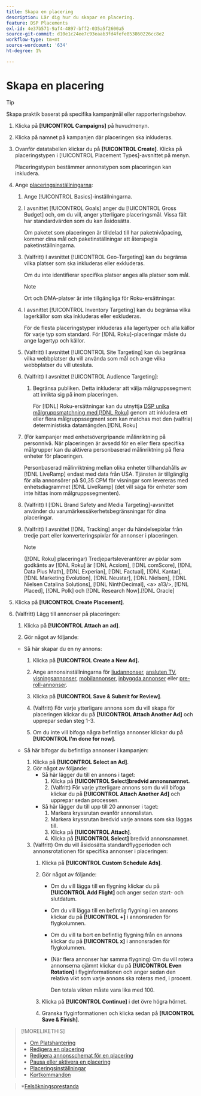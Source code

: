 ```yaml
---
title: Skapa en placering
description: Lär dig hur du skapar en placering.
feature: DSP Placements
exl-id: 4e37b571-9af4-4897-bff2-035a5f2600a5
source-git-commit: d10e1c24ee7c93eaab3fd4fefe853860226cc8e2
workflow-type: tm+mt
source-wordcount: '634'
ht-degree: 1%

---
```


# Skapa en placering

>[!TIP]
>
>Skapa praktik baserat på specifika kampanjmål eller rapporteringsbehov.

1. Klicka på **[!UICONTROL Campaigns]** på huvudmenyn.

1. Klicka på namnet på kampanjen där placeringen ska inkluderas.

1. Ovanför datatabellen klickar du på **[!UICONTROL Create]**. Klicka på placeringstypen i [!UICONTROL Placement Types]-avsnittet på menyn.

   Placeringstypen bestämmer annonstypen som placeringen kan inkludera.

1. Ange [placeringsinställningarna](placement-settings.md):

   1. Ange [!UICONTROL Basics]-inställningarna.

   1. I avsnittet [!UICONTROL Goals] anger du [!UICONTROL Gross Budget] och, om du vill, anger ytterligare placeringsmål.
Vissa fält har standardvärden som du kan åsidosätta.

      Om paketet som placeringen är tilldelad till har paketnivåpacing, kommer dina mål och paketinställningar att återspegla paketinställningarna.

   1. (Valfritt) I avsnittet [!UICONTROL Geo-Targeting] kan du begränsa vilka platser som ska inkluderas eller exkluderas.

      Om du inte identifierar specifika platser anges alla platser som mål.

      >[!NOTE]
      >
      >Ort och DMA-platser är inte tillgängliga för Roku-ersättningar.

   1. I avsnittet [!UICONTROL Inventory Targeting] kan du begränsa vilka lagerkällor som ska inkluderas eller exkluderas.

      För de flesta placeringstyper inkluderas alla lagertyper och alla källor för varje typ som standard. För [!DNL Roku]-placeringar måste du ange lagertyp och källor.

   1. (Valfritt) I avsnittet [!UICONTROL Site Targeting] kan du begränsa vilka webbplatser du vill använda som mål och ange vilka webbplatser du vill utesluta.

   1. (Valfritt) I avsnittet [!UICONTROL Audience Targeting]:

      1. Begränsa publiken. Detta inkluderar att välja målgruppssegment att inrikta sig på inom placeringen.

         För [!DNL] Roku-ersättningar kan du utnyttja [DSP unika målgruppsmatchning med [!DNL Roku]](/help/dsp/inventory/roku-inventory.md) genom att inkludera ett eller flera målgruppssegment som kan matchas mot den (valfria) deterministiska datamängden.[!DNL Roku]
   1. (För kampanjer med enhetsövergripande målinriktning på personnivå. När placeringen är avsedd för en eller flera specifika målgrupper kan du aktivera personbaserad målinriktning på flera enheter för placeringen.

      Personbaserad målinriktning mellan olika enheter tillhandahålls av [!DNL LiveRamp] endast med data från USA. Tjänsten är tillgänglig för alla annonsörer på $0,35 CPM för visningar som levereras med enhetsdiagrammet [!DNL LiveRamp] (det vill säga för enheter som inte hittas inom målgruppssegmenten).

   1. (Valfritt) I [!DNL Brand Safety and Media Targeting]-avsnittet använder du varumärkessäkerhetsbegränsningar för dina placeringar.

   1. (Valfritt) I avsnittet [!DNL Tracking] anger du händelsepixlar från tredje part eller konverteringspixlar för annonser i placeringen.

      >[!NOTE]
      >
      >([!DNL Roku] placeringar) Tredjepartsleverantörer av pixlar som godkänts av [!DNL Roku] är [!DNL Acxiom], [!DNL comScore], [!DNL Data Plus Math], [!DNL Experian], [!DNL Factual], [!DNL Kantar], [!DNL Marketing Evolution], [!DNL Neustar], [!DNL Nielsen], [!DNL Nielsen Catalina Solutions], [!DNL NinthDecimal], &lt;a> a13/>, [!DNL Placed], [!DNL Polk] och [!DNL Research Now].[!DNL Oracle]


1. Klicka på **[!UICONTROL Create Placement]**.

1. (Valfritt) Lägg till annonser på placeringen:

   1. Klicka på **[!UICONTROL Attach an ad]**.

   1. Gör något av följande:
   * Så här skapar du en ny annons:

      1. Klicka på **[!UICONTROL Create a New Ad].**

      1. Ange annonsinställningarna för [ljudannonser](/help/dsp/campaign-management/ads/ad-settings-audio.md), [ansluten TV](/help/dsp/campaign-management/ads/ad-settings-connected-tv.md), [visningsannonser](/help/dsp/campaign-management/ads/ad-settings-display.md), [mobilannonser](/help/dsp/campaign-management/ads/ad-settings-mobile.md), [inbyggda annonser](/help/dsp/campaign-management/ads/ad-settings-native.md) eller [pre-roll-annonser](/help/dsp/campaign-management/ads/ad-settings-pre-roll.md).

      1. Klicka på **[!UICONTROL Save & Submit for Review]**.

      1. (Valfritt) För varje ytterligare annons som du vill skapa för placeringen klickar du på **[!UICONTROL Attach Another Ad]** och upprepar sedan steg 1-3.

      1. Om du inte vill bifoga några befintliga annonser klickar du på **[!UICONTROL I'm done for now]**.
   * Så här bifogar du befintliga annonser i kampanjen:

      1. Klicka på **[!UICONTROL Select an Ad]**.
      1. Gör något av följande:
         * Så här lägger du till en annons i taget:
            1. Klicka på **[!UICONTROL Select]bredvid annonsnamnet.**
            1. (Valfritt) För varje ytterligare annons som du vill bifoga klickar du på **[!UICONTROL Attach Another Ad]** och upprepar sedan processen.
         * Så här lägger du till upp till 20 annonser i taget:
            1. Markera kryssrutan ovanför annonslistan.
            1. Markera kryssrutan bredvid varje annons som ska läggas till.
            1. Klicka på **[!UICONTROL Attach]**.
            1. Klicka på **[!UICONTROL Select]** bredvid annonsnamnet.
      1. (Valfritt) Om du vill åsidosätta standardflygperioden och annonsrotationen för specifika annonser i placeringen:
         1. Klicka på **[!UICONTROL Custom Schedule Ads]**.

         1. Gör något av följande:

            * Om du vill lägga till en flygning klickar du på **[!UICONTROL Add Flight]** och anger sedan start- och slutdatum.

            * Om du vill lägga till en befintlig flygning i en annons klickar du på **[!UICONTROL +]** i annonsraden för flygkolumnen.

            * Om du vill ta bort en befintlig flygning från en annons klickar du på **[!UICONTROL x]** i annonsraden för flygkolumnen.

            * (När flera annonser har samma flygning) Om du vill rotera annonserna ojämnt klickar du på **[!UICONTROL Even Rotation]** i flyginformationen och anger sedan den relativa vikt som varje annons ska roteras med, i procent.

               Den totala vikten måste vara lika med 100.
         1. Klicka på **[!UICONTROL Continue]** i det övre högra hörnet.

         1. Granska flyginformationen och klicka sedan på **[!UICONTROL Save & Finish]**.




>[!MORELIKETHIS]
>
>* [Om Platshantering](placement-about.md)
>* [Redigera en placering](placement-edit.md)
>* [Redigera annonsschemat för en placering](placement-edit-ad-schedule.md)
>* [Pausa eller aktivera en placering](placement-pause-activate.md)
>* [Placeringsinställningar](placement-settings.md)
>* [Kortkommandon](/help/dsp/campaign-management/reports/keyboard-shortcuts.md)

   >*[Felsökningsprestanda](/help/dsp/optimization/troubleshooting-performance.md)

